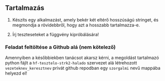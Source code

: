 ## Tartalmazás


1. Készíts egy alkalmazást, amely bekér két eltérő hosszúságú stringet, és megmondja a rövidebbről, hogy azt a hosszabb tartalmazza-e. 


2. Írj teszteseteket a függvény kipróbálására!



### Feladat feltöltése a Github alá (nem kötelező)
Amennyiben a későbbiekben tanácsot akarsz kérni, a megoldást tartalmazó python fájlt a `hf-tesztelo-strk2-halado` szervezet alá létrehozott `vezeteknev_keresztnev` privát github repodban egy `szorgalmi` nevű mappába helyezd el!
